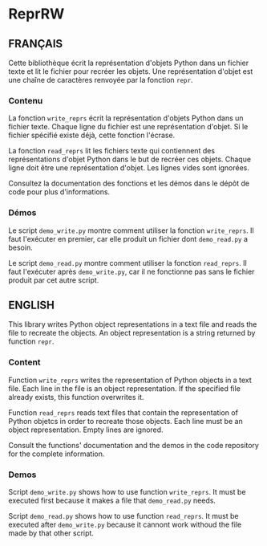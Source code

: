 # ReprRW

## FRANÇAIS

Cette bibliothèque écrit la représentation d'objets Python dans un fichier
texte et lit le fichier pour recréer les objets. Une représentation d'objet
est une chaîne de caractères renvoyée par la fonction `repr`.

### Contenu

La fonction `write_reprs` écrit la représentation d'objets Python dans un
fichier texte. Chaque ligne du fichier est une représentation d'objet. Si le
fichier spécifié existe déjà, cette fonction l'écrase.

La fonction `read_reprs` lit les fichiers texte qui contiennent des
représentations d'objet Python dans le but de recréer ces objets. Chaque ligne
doit être une représentation d'objet. Les lignes vides sont ignorées.

Consultez la documentation des fonctions et les démos dans le dépôt de code pour
plus d'informations.

### Démos

Le script `demo_write.py` montre comment utiliser la fonction `write_reprs`. Il
faut l'exécuter en premier, car elle produit un fichier dont `demo_read.py` a
besoin.

Le script `demo_read.py` montre comment utiliser la fonction `read_reprs`. Il
faut l'exécuter après `demo_write.py`, car il ne fonctionne pas sans le fichier
produit par cet autre script.

## ENGLISH

This library writes Python object representations in a text file and reads the
file to recreate the objects. An object representation is a string returned by
function `repr`.

### Content

Function `write_reprs` writes the representation of Python objects in a text
file. Each line in the file is an object representation. If the specified file
already exists, this function overwrites it.

Function `read_reprs` reads text files that contain the representation of
Python objetcs in order to recreate those objects. Each line must be an object
representation. Empty lines are ignored.

Consult the functions' documentation and the demos in the code repository for
the complete information.

### Demos

Script `demo_write.py` shows how to use function `write_reprs`. It must be
executed first because it makes a file that `demo_read.py` needs.

Script `demo_read.py` shows how to use function `read_reprs`. It must be
executed after `demo_write.py` because it cannont work withoud the file made by
that other script.
